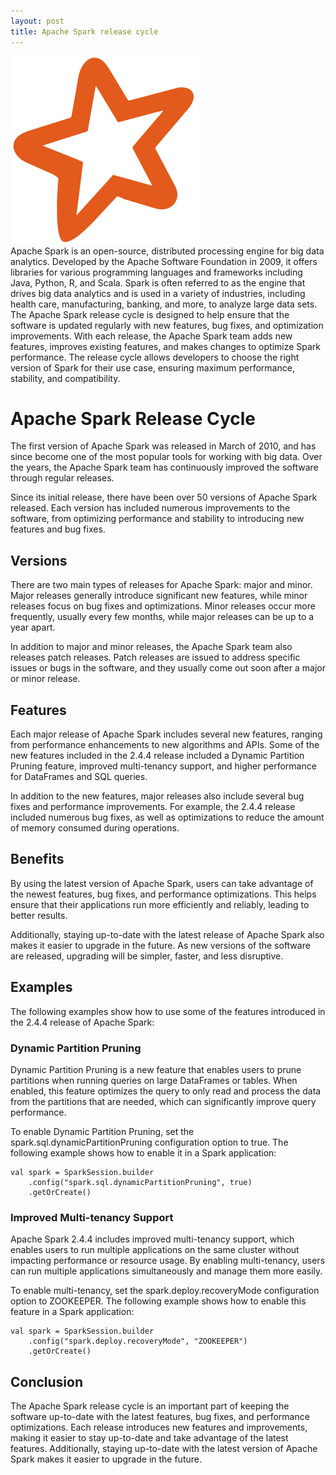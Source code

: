 ```yaml
---
layout: post
title: Apache Spark release cycle
---
```

<div class="row">
    <div class="col-sm-2">
        <img src="/images/spark-logo.png" alt="spark logo"/>
    </div>
    <div class="col-sm-10">
       Apache Spark is an open-source, distributed processing engine for big data analytics. Developed by the Apache Software Foundation in 2009, it offers libraries for various programming languages and frameworks including Java, Python, R, and Scala. Spark is often referred to as the engine that drives big data analytics and is used in a variety of industries, including health care, manufacturing, banking, and more, to analyze large data sets.
       The Apache Spark release cycle is designed to help ensure that the software is updated regularly with new features, bug fixes, and optimization improvements. With each release, the Apache Spark team adds new features, improves existing features, and makes changes to optimize Spark performance. The release cycle allows developers to choose the right version of Spark for their use case, ensuring maximum performance, stability, and compatibility.
  </div>
</div>

<meta property="og:title" content="Apache Spark Release Cycle" />
<meta property="og:description" content="Apache Spark is an open-source, distributed processing engine for big data analytics. This article discusses its release cycle, including major and minor versions, features, and benefits of staying up-to-date." />
<meta property="og:type" content="article" />
<meta property="og:url" content="https://blog.released.info/2022/12/05/apache-spark-release-cycle.html" />
<meta property="og:image" content="https://blog.released.info/images/spark-logo.png" />
<meta property="article:author" content="Released.info Blog Team" />
<meta property="article:published_time" content="2022-12-05" />


# Apache Spark Release Cycle

The first version of Apache Spark was released in March of 2010, and has since become one of the most popular tools for
working with big data. Over the years, the Apache Spark team has continuously improved the software through regular
releases.

Since its initial release, there have been over 50 versions of Apache Spark released. Each version has included numerous
improvements to the software, from optimizing performance and stability to introducing new features and bug fixes.

## Versions

There are two main types of releases for Apache Spark: major and minor. Major releases generally introduce significant
new features, while minor releases focus on bug fixes and optimizations. Minor releases occur more frequently, usually
every few months, while major releases can be up to a year apart.

In addition to major and minor releases, the Apache Spark team also releases patch releases. Patch releases are issued
to address specific issues or bugs in the software, and they usually come out soon after a major or minor release.

## Features

Each major release of Apache Spark includes several new features, ranging from performance enhancements to new
algorithms and APIs. Some of the new features included in the 2.4.4 release included a Dynamic Partition Pruning
feature, improved multi-tenancy support, and higher performance for DataFrames and SQL queries.

In addition to the new features, major releases also include several bug fixes and performance improvements. For
example, the 2.4.4 release included numerous bug fixes, as well as optimizations to reduce the amount of memory consumed
during operations.

## Benefits

By using the latest version of Apache Spark, users can take advantage of the newest features, bug fixes, and performance
optimizations. This helps ensure that their applications run more efficiently and reliably, leading to better results.

Additionally, staying up-to-date with the latest release of Apache Spark also makes it easier to upgrade in the future.
As new versions of the software are released, upgrading will be simpler, faster, and less disruptive.

## Examples

The following examples show how to use some of the features introduced in the 2.4.4 release of Apache Spark:

### Dynamic Partition Pruning

Dynamic Partition Pruning is a new feature that enables users to prune partitions when running queries on large
DataFrames or tables. When enabled, this feature optimizes the query to only read and process the data from the
partitions that are needed, which can significantly improve query performance.

To enable Dynamic Partition Pruning, set the spark.sql.dynamicPartitionPruning configuration option to true. The
following example shows how to enable it in a Spark application:

```
val spark = SparkSession.builder
    .config("spark.sql.dynamicPartitionPruning", true)
    .getOrCreate()
```

### Improved Multi-tenancy Support

Apache Spark 2.4.4 includes improved multi-tenancy support, which enables users to run multiple applications on the same
cluster without impacting performance or resource usage. By enabling multi-tenancy, users can run multiple applications
simultaneously and manage them more easily.

To enable multi-tenancy, set the spark.deploy.recoveryMode configuration option to ZOOKEEPER. The following example
shows how to enable this feature in a Spark application:

```
val spark = SparkSession.builder
    .config("spark.deploy.recoveryMode", "ZOOKEEPER")
    .getOrCreate()
```

## Conclusion

The Apache Spark release cycle is an important part of keeping the software up-to-date with the latest features, bug
fixes, and performance optimizations. Each release introduces new features and improvements, making it easier to stay
up-to-date and take advantage of the latest features. Additionally, staying up-to-date with the latest version of Apache
Spark makes it easier to upgrade in the future.
